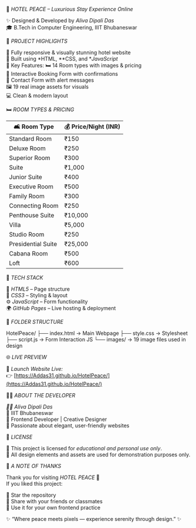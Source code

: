 🏨 *HOTEL PEACE – Luxurious Stay Experience Online*

✨ Designed & Developed by *Aliva Dipali Das*  
🎓 B.Tech in Computer Engineering, IIIT Bhubaneswar


💫 *PROJECT HIGHLIGHTS*

🔹 Fully responsive & visually stunning hotel website  
🔹 Built using *HTML, **CSS, and **JavaScript*  
🔹 Key Features:
  🛏 14 Room types with images & pricing  
  📆 Interactive Booking Form with confirmations  
  💬 Contact Form with alert messages  
  🖼 19 real image assets for visuals  
  💻 Clean & modern layout


🛏 *ROOM TYPES & PRICING*

| 🛋 Room Type            | 💰 Price/Night (INR) |
|--------------------------|----------------------|
| Standard Room            | ₹150                |
| Deluxe Room              | ₹250                |
| Superior Room            | ₹300                |
| Suite                    | ₹1,000              |
| Junior Suite             | ₹400                |
| Executive Room           | ₹500                |
| Family Room              | ₹300                |
| Connecting Room          | ₹250                |
| Penthouse Suite          | ₹10,000             |
| Villa                    | ₹5,000              |
| Studio Room              | ₹250                |
| Presidential Suite       | ₹25,000             |
| Cabana Room              | ₹500                |
| Loft                     | ₹600                |


🧰 *TECH STACK*

  🧱 *HTML5* – Page structure  
  🎨 *CSS3* – Styling & layout  
  ⚙ *JavaScript* – Form functionality  
  🌍 *GitHub Pages* – Live hosting & deployment


📁 *FOLDER STRUCTURE*

HotelPeace/
├── index.html           → Main Webpage
├── style.css            → Stylesheet
├── script.js            → Form Interaction JS
└── images/              → 19 image files used in design


🌐 *LIVE PREVIEW*

🚀 *Launch Website Live:*  
👉 [https://Addas31.github.io/HotelPeace/](https://Addas31.github.io/HotelPeace/)

👩‍💻 *ABOUT THE DEVELOPER*

*👩‍🎓 Aliva Dipali Das*  
🏫 IIIT Bhubaneswar  
💼 Frontend Developer | Creative Designer  
💖 Passionate about elegant, user-friendly websites


📜 *LICENSE*

📘 This project is licensed for *educational and personal use only*.  
🎨 All design elements and assets are used for demonstration purposes only.


🙏 *A NOTE OF THANKS*

Thank you for visiting *HOTEL PEACE* 💖  
If you liked this project:

  🌟 Star the repository  
  🔗 Share with your friends or classmates  
  🧪 Use it for your own frontend practice

  ✨ “Where peace meets pixels — experience serenity through design.” ✨
